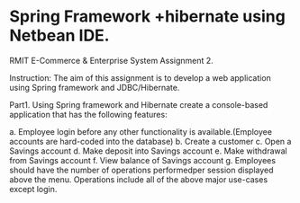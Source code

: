 # Spring Framework +hibernate using Netbean IDE.

RMIT E-Commerce & Enterprise System Assignment 2.

Instruction:
The aim of this assignment is to develop a web application using Spring framework
and JDBC/Hibernate.

Part1.
Using Spring framework and Hibernate create a console-based application that has the following features:

a. Employee login before any other functionality is available.(Employee accounts are hard-coded into the database)
b. Create a customer
c. Open a Savings account
d. Make deposit into Savings account
e. Make withdrawal from Savings account
f. View balance of Savings account
g. Employees should have the number of operations performedper session displayed above the menu. Operations include all of the above major use-cases except login.
